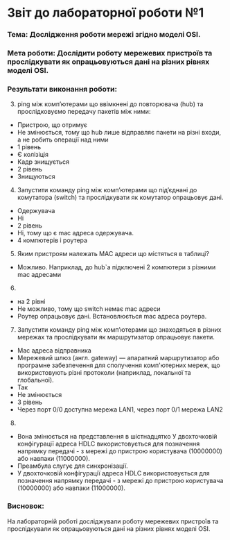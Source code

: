 # Звіт до лабораторної роботи №1
### Тема: Дослідження роботи мережі згідно моделі OSI.
### Мета роботи: Дослідити роботу мережевих пристроїв та прослідкувати як опрацьовуються дані на різних рівнях моделі OSI.
### Результати виконання роботи:
3. ping між комп’ютерами що ввімкнені до повторювача (hub) та прослідковуємо передачу пакетів між ними:
-	Пристрою, що отримує
-	Не змінюється, тому що hub лише відправляє пакети на різні входи, а не робить операції над ними
-	1 рівень
-	Є колізіція
-	Кадр знищується
-	2 рівень
-	Знищуються

4.	Запустити команду ping між комп’ютерами що під’єднані до комутатора (switch) та прослідкувати як комутатор опрацьовує дані.
-	Одержувача
-	Ні
-	2 рівень
-	Ні, тому що є mac адреса одержувача.
-	4 компютерів і роутера

5.  Яким пристроям належать МАС адреси що містяться в таблиці?
-	Можливо. Наприклад, до hub`а підключені 2 компютери з різними mac адресами

6.	
-   на 2 рівні
-	Не можливо, тому що switch немає mac адреси
-	Роутер опрацьовує дані. Встановлюється mac адреса роутера.

7.	Запустити команду ping між комп’ютерами що знаходяться в різних мережах та прослідкувати як маршрутизатор опрацьовує пакети.
-	Mac адреса відправника
-	Мережевий шлюз (англ. gateway) — апаратний маршрутизатор або програмне забезпечення для сполучення комп'ютерних мереж, що використовують різні протоколи (наприклад, локальної та глобальної). 
-	Так
-	Не змінюється
-	3 рівень
-	Через порт 0/0 доступна мережа LAN1, через порт 0/1 мережа LAN2

8.
-	Вона змінюється на представлення в шістнадцятко У двохточковій конфігурації адреса HDLC використовується для позначення напрямку передачі - з мережі до пристрою користувача (10000000) або навпаки (11000000).
-	Преамбула слугує для синхронізації.
-	У двохточковій конфігурації адреса HDLC використовується для позначення напрямку передачі - з мережі до пристрою користувача (10000000) або навпаки (11000000).
### Висновок:
На лабораторній роботі досліджували роботу  мережевих пристроїв та прослідкували як опрацьовуються дані на різних рівнях моделі OSI.